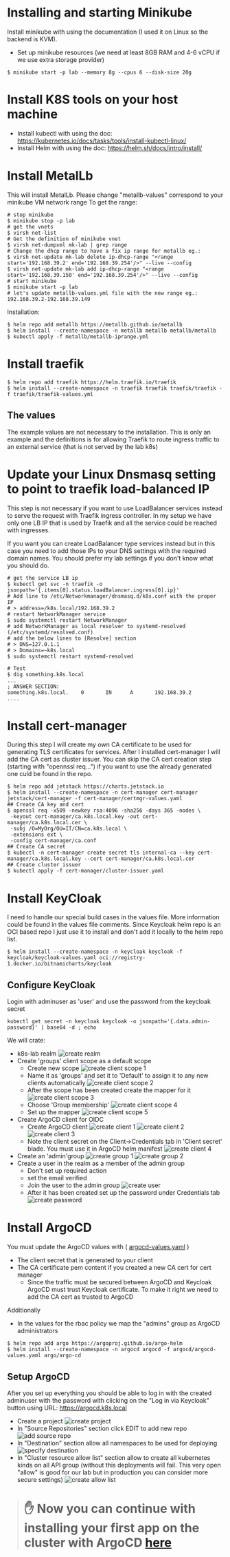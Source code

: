 # Installing and starting Minikube

Install minikube with using the documentation (I used it on Linux so the backend is KVM).

* Set up minikube resources (we need at least 8GB RAM and 4-6 vCPU if we use extra storage provider)

```
$ minikube start -p lab --memory 8g --cpus 6 --disk-size 20g
```

# Install K8S tools on your host machine

* Install kubectl with using the doc: https://kubernetes.io/docs/tasks/tools/install-kubectl-linux/
* Install Helm with using the doc: https://helm.sh/docs/intro/install/

# Install MetalLb

This will install MetalLb. Please change "metallb-values" correspond to your minikube VM network range
To get the range:
```
# stop minikube 
$ minikube stop -p lab
# get the vnets
$ virsh net-list
# Get the definition of minikube vnet
$ virsh net-dumpxml mk-lab | grep range
# Change the dhcp range to have a fix ip range for metallb eg.:
$ virsh net-update mk-lab delete ip-dhcp-range "<range start='192.168.39.2' end='192.168.39.254'/>" --live --config
$ virsh net-update mk-lab add ip-dhcp-range "<range start='192.168.39.150' end='192.168.39.254'/>" --live --config
# start minikube 
$ minikube start -p lab
# let's update metallb-values.yml file with the new range eg.: 192.168.39.2-192.168.39.149
```

Installation:
```
$ helm repo add metallb https://metallb.github.io/metallb
$ helm install --create-namespace -n metallb metallb metallb/metallb
$ kubectl apply -f metallb/metallb-iprange.yml
```

# Install traefik

```
$ helm repo add traefik https://helm.traefik.io/traefik
$ helm install --create-namespace -n traefik traefik traefik/traefik -f traefik/traefik-values.yml
```

## The values

The example values are not necessary to the installation. This is only an example and the definitions is for allowing Traefik to route ingress traffic to an external service (that is not served by the lab k8s)

# Update your Linux Dnsmasq setting to point to traefik load-balanced IP

This step is not necessary if you want to use LoadBalancer services instead to serve the request with Traefik ingress controller.
In my setup we have only one LB IP that is used by Traefik and all the service could be reached with ingresses.

If you want you can create LoadBalancer type services instead but in this case you need to add those IPs to your DNS settings with the required domain names. You should prefer my lab settings if you don't know what you should do.


``` 
# get the service LB ip
$ kubectl get svc -n traefik -o jsonpath='{.items[0].status.loadBalancer.ingress[0].ip}'
# Add line to /etc/Networkmanager/dnsmasq.d/k8s.conf with the proper IP
# > address=/k8s.local/192.168.39.2
# restart NetworkManager service
$ sudo systemctl restart NetworkManager
# add NetworkManager as local resolver to systemd-resolved (/etc/systemd/resolved.conf)
# add the below lines to [Resolve] section
# > DNS=127.0.1.1 
# > Domains=~k8s.local
$ sudo systemctl restart systemd-resolved

# Test
$ dig something.k8s.local
...
; ANSWER SECTION:
something.k8s.local.    0       IN      A       192.168.39.2
....
```

# Install cert-manager

During this step I will create my own CA certificate to be used for generating TLS certificates for services. After I installed cert-manager I will add the CA cert as cluster issuer.
You can skip the CA cert creation step (starting with "opennssl req...") if you want to use the already generated one culd be found in the repo.

```
$ helm repo add jetstack https://charts.jetstack.io
$ helm install --create-namespace -n cert-manager cert-manager jetstack/cert-manager -f cert-manager/certmgr-values.yaml
## Create CA key and cert
$ openssl req -x509 -newkey rsa:4096 -sha256 -days 365 -nodes \
 -keyout cert-manager/ca.k8s.local.key -out cert-manager/ca.k8s.local.cer \
 -subj /O=MyOrg/OU=IT/CN=ca.k8s.local \
 -extensions ext \
 -config cert-manager/ca.conf
## Create CA secret
$ kubectl -n cert-manager create secret tls internal-ca --key cert-manager/ca.k8s.local.key --cert cert-manager/ca.k8s.local.cer
## Create cluster issuer
$ kubectl apply -f cert-manager/cluster-issuer.yaml
```

# Install KeyCloak

I need to handle our special build cases in the values file. More information could be found in the values file comments.
Since Keycloak helm repo is an OCI based repo I just use it to install and don't add it locally to the helm repo list.

```
$ helm install --create-namespace -n keycloak keycloak -f keycloak/keycloak-values.yaml oci://registry-1.docker.io/bitnamicharts/keycloak
```

## Configure KeyCloak

Login with adminuser as 'user' and use the password from the keycloak secret
```
kubectl get secret -n keycloak keycloak -o jsonpath='{.data.admin-password}' | base64 -d ; echo
```

We will crate:
* k8s-lab realm
  ![create realm](../images/keycloak/create_realm.png)
* Create 'groups' client scope as a default scope
  * Create new scope
  ![create client scope 1](../images/keycloak/create_client_scope_1.png)
  * Name it as 'groups' and set it to 'Default' to assign it to any new clients automatically
  ![create client scope 2](../images/keycloak/create_client_scope_2.png)
  * After the scope has been created create the mapper for it
  ![create client scope 3](../images/keycloak/create_client_scope_3.png)
  * Choose 'Group membership'
  ![create client scope 4](../images/keycloak/create_client_scope_4.png)
  * Set up the mapper
  ![create client scope 5](../images/keycloak/create_client_scope_5.png)
* Create ArgoCD client for OIDC
  * Create ArgoCD client
  ![create client 1](../images/keycloak/create_client_1.png)
  ![create client 2](../images/keycloak/create_client_2.png)
  ![create client 3](../images/keycloak/create_client_3.png)
  * Note the client secret on the Client->Credentials tab in 'Client secret' blade. You must use it in ArgoCD helm manifest
  ![create client 4](../images/keycloak/create_client_4.png)
* Create an 'admin'group
  ![create group 1](../images/keycloak/create_group_1.png)
  ![create group 2](../images/keycloak/create_group_2.png)
* Create a user in the realm as a member of the admin group
  * Don't set up required action
  * set the email verified
  * Join the user to the admin group
  ![create user](../images/keycloak/create_user.png)
  * After it has been created set up the password under Credentials tab
  ![create password](../images/keycloak/create_password.png)

# Install ArgoCD

You must update the ArgoCD values with ( [argocd-values.yaml](../../argocd/argocd-values.yaml) )
* The client secret that is generated to your client
* The CA certificate pem content if you created a new CA cert for cert manager 
  * Since the traffic must be secured between ArgoCD and Keycloak ArgoCD must trust Keycloak certificate. To make it right we need to add the CA cert as trusted to ArgoCD

Additionally
* In the values for the rbac policy we map the "admins" group as ArgoCD administrators

```
$ helm repo add argo https://argoproj.github.io/argo-helm
$ helm install --create-namespace -n argocd argocd -f argocd/argocd-values.yaml argo/argo-cd
```

## Setup ArgoCD

After you set up everything you should be able to log in with the created adminuser with the password with clicking on the "Log in via Keycloak" button using URL: https://argocd.k8s.local

* Create a project
  ![create project](../images/argocd/create_new_project.png)
* In "Source Repositories" section click EDIT to add new repo
  ![add source repo](../images/argocd/add_source_repo.png)
* In "Destination" section allow all namespaces to be used for deploying
  ![specify destination](../images/argocd/specify_destination.png)
* In "Cluster resource allow list" section allow to create all kubernetes kinds on all API group (without this deployments will fail. This very open "allow" is good for our lab but in production you can consider more secure settings)
  ![create allow list](../images/argocd/create_allow_list.png)


> # ✋ Now you can continue with installing your first app on the cluster with ArgoCD [here](../basicservices/ReadMe.md)